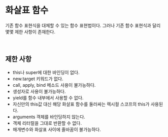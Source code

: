 # 화살표 함수

기존 함수 표현식을 대체할 수 있는 함수 표현법이다. 그러나 기존 함수 표현식과 달리 몇몇 제한 사항이 존재한다.

<br>

## 제한 사항

- this나 super에 대한 바인딩이 없다.
- new.target 키워드가 없다.
- call, apply, bind 메소드 사용이 불가능하다.
- 생성자로 사용이 불가능하다.
- yield를 함수 내부에서 사용할 수 없다.
- 자신만의 this값 대신 해당 화살표 함수를 둘러싸는 렉시컬 스코프의 this가 사용된다.
- arguments 객체를 바인딩하지 않는다.
- 객체 리터럴을 그대로 반환할 수 없다.
- 매개변수와 화살표 사이에 줄바꿈이 불가능하다.

